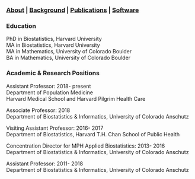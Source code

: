 ### [About](https://SharonLutz.github.io) | [Background](https://SharonLutz.github.io/background) | [Publications](https://SharonLutz.github.io/publications) | [Software](https://SharonLutz.github.io/software)

### Education
PhD in Biostatistics, Harvard University <br>
MA in Biostatistics, Harvard University <br>
MA in Mathematics, University of Colorado Boulder <br>
BA in Mathematics, University of Colorado Boulder 

### Academic & Research Positions
Assistant Professor: 2018- present <br>
Department of Population Medicine <br>
Harvard Medical School and Harvard Pilgrim Health Care 

Associate Professor: 2018 <br>
Department of Biostatistics & Informatics, University of Colorado Anschutz

Visiting Assistant Professor: 2016- 2017<br>
Department of Biostatistics, Harvard T.H. Chan School of Public Health

Concentration Director for MPH Applied Biostatistics: 2013- 2016<br>
Department of Biostatistics & Informatics, University of Colorado Anschutz 

Assistant Professor: 2011- 2018<br>
Department of Biostatistics & Informatics, University of Colorado Anschutz
